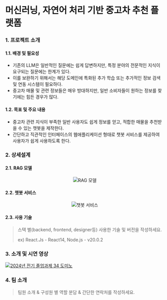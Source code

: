 # 머신러닝, 자연어 처리 기반 중고차 추천 플랫폼

### 1. 프로젝트 소개
#### 1.1. 배경 및 필요성
* 기존의 LLM은 일반적인 질문에는 쉽게 답변하지만, 특정 분야의 전문적인 지식이 요구되는 질문에는 한계가 있다.
* 이를 보완하기 위해서는 해당 도메인에 특화된 추가 학습 또는 추가적인 정보 검색 및 연동 시스템이 필요하다.
* 중고차 매물 및 관련 정보들은 매우 방대하지만, 일반 소비자들이 원하는 정보를 찾기에는 힘든 경우가 많다.


#### 1.2. 목표 및 주요 내용
* 중고차 관련 지식이 부족한 일반 사용자도 쉽게 정보를 얻고, 적합한 매물을 추천받을 수 있는 챗봇을 제작한다.
* 간단하고 직관적인 인터페이스의 웹애플리케이션 형태로 챗봇 서비스를 제공하여 사용자가 쉽게 사용하도록 한다.

### 2. 상세설계
#### 2.1. RAG 모델
<div align="center">
    <img src="https://github.com/user-attachments/assets/961eee3d-045d-4b5b-bdf6-140e911c1490" alt="RAG 모델" />
</div>

#### 2.2. 챗봇 서비스
<div align="center">
    <img src="https://github.com/user-attachments/assets/6ae027a5-ee55-4864-b7c6-5ed91dadcca3" alt="챗봇 서비스" />
</div>

#### 2.3. 사용 기술
> 스택 별(backend, frontend, designer등) 사용한 기술 및 버전을 작성하세요.
> 
> ex) React.Js - React14, Node.js - v20.0.2

### 3. 소개 및 시연 영상
[![2024년 전기 졸업과제 34 도미노](http://img.youtube.com/vi/Cjc282zJxf8/0.jpg)](https://www.youtube.com/watch?v=Cjc282zJxf8)

### 4. 팀 소개
> 팀원 소개 & 구성원 별 역할 분담 & 간단한 연락처를 작성하세요.
